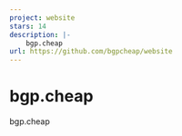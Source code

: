 ```yaml
---
project: website
stars: 14
description: |-
    bgp.cheap
url: https://github.com/bgpcheap/website
---
```


# bgp.cheap
bgp.cheap

